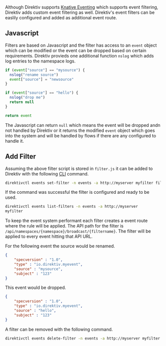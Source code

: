 Although Direktiv supports [Knative Eventing](https://knative.dev/docs/eventing/) which supports event filtering, Direktiv adds custom event filtering as well. Direktiv's event filters can be easlily configured and added as additional event route. 

## Javascript

Filters are based on Javascript and the filter has access to an `event` object which can be modified or the event can be dropped based on certain requirements. Direktiv provieds one additional function `nslog` which adds log entries to the namespace logs.

```javascript
if (event["source"] == "mysource") {
  nslog("rename source")
  event["source"] = "newsource"
}

if (event["source"] == "hello") {
  nslog("drop me")
  return null
}

return event
```

The Javascript can return `null` which means the event will be dropped andn not handled by Direktiv or it returns the modified `event` object which goes into the system and will be handled by flows if there are any configured to handle it.

## Add Filter

Assuming the above filter script is stored in `filter.js` it can be added to Direktiv with the following [CLI](/environment/cli/) command.
 
```sh
direktivctl events set-filter -n events -a http://myserver myfilter filter.js 
```

If the command was successful the filter is configured and ready to be used. 

```sh
direktivctl events list-filters -n events -a http://myserver 
myfilter
```

To keep the event system performant each filter creates a event route where the rule will be applied. The API path for the filter is `/api/namespaces/{namespace}/broadcast/{filtername}`. The filter will be applied to every event hitting that API URL. 

For the following event the source would be renamed. 

```json
{
    "specversion" : "1.0",
    "type" : "io.direktiv.myevent",
    "source" : "mysource",
    "subject" : "123"
}
```

This event would be dropped.

```json
{
    "specversion" : "1.0",
    "type" : "io.direktiv.myevent",
    "source" : "hello",
    "subject" : "123"
}
```

A filter can be removed with the following command. 

```sh
direktivctl events delete-filter -n events -a http://myserver myfilter
```
